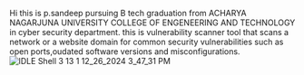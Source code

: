 Hi this is p.sandeep pursuing B tech graduation from ACHARYA NAGARJUNA UNIVERSITY COLLEGE OF ENGENEERING AND TECHNOLOGY in cyber security department. this  is vulnerability scanner tool that scans a network or a website domain  for common security vulnerabilities such as open ports,oudated software versions and misconfigurations.![IDLE Shell 3 13 1 12_26_2024 3_47_31 PM](https://github.com/user-attachments/assets/30199404-0625-475c-bf3a-707c2467ccd5)

